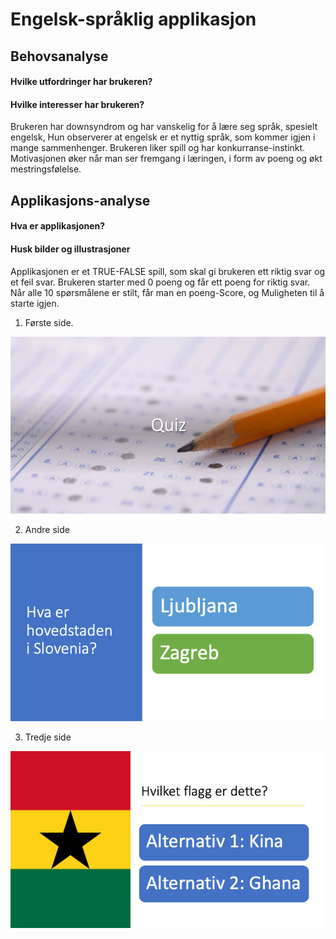
# Engelsk-språklig applikasjon

## Behovsanalyse

#### Hvilke utfordringer har brukeren?
#### Hvilke interesser har brukeren?

Brukeren har downsyndrom og har vanskelig for å lære seg språk, spesielt engelsk, 
Hun observerer at engelsk er et nyttig språk, som kommer igjen i mange sammenhenger.
Brukeren liker spill og har konkurranse-instinkt. Motivasjonen øker når man ser fremgang i læringen,
i form av poeng og økt mestringsfølelse.

## Applikasjons-analyse

#### Hva er applikasjonen?
#### Husk bilder og illustrasjoner

Applikasjonen er et TRUE-FALSE spill, som skal gi brukeren ett riktig svar og et feil svar.
Brukeren starter med 0 poeng og får ett poeng for riktig svar. 
Når alle 10 spørsmålene er stilt, får man en poeng-Score, og Muligheten til å starte igjen.

1. Første side.

![alt text](Presentation2/Slide1.png "Forside")

2. Andre side

![alt text](Presentation2/Slide2.png "Forside")

3. Tredje side

![alt text](Presentation2/Slide3.png "Forside")
